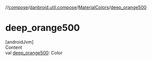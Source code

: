 //[compose](../../../index.md)/[danbroid.util.compose](../index.md)/[MaterialColors](index.md)/[deep_orange500](deep_orange500.md)



# deep_orange500  
[androidJvm]  
Content  
val [deep_orange500](deep_orange500.md): Color  



